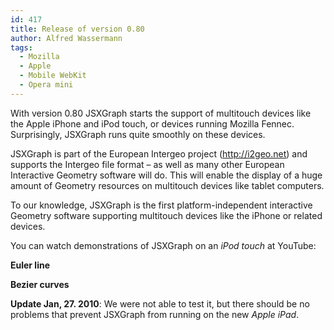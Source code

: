 ```yaml
---
id: 417
title: Release of version 0.80
author: Alfred Wassermann
tags:
  - Mozilla
  - Apple
  - Mobile WebKit
  - Opera mini
---
```

With version 0.80 JSXGraph starts the support of multitouch devices like the Apple iPhone and iPod touch, or devices running Mozilla Fennec. Surprisingly, JSXGraph runs quite smoothly on these devices.
  
JSXGraph is part of the European Intergeo project (<http://i2geo.net>) and supports the Intergeo file format &#8211; as well as many other European Interactive Geometry software will do. This will enable the display of a huge amount of Geometry resources on multitouch devices like tablet computers.
  
To our knowledge, JSXGraph is the first platform-independent interactive Geometry software supporting multitouch devices like the iPhone or related devices.

You can watch demonstrations of JSXGraph on an _iPod touch_ at YouTube:

**Euler line**
  

  
**Bezier curves**
  


**Update Jan, 27. 2010**: We were not able to test it, but there should be no problems that prevent JSXGraph from running on the new _Apple iPad_.